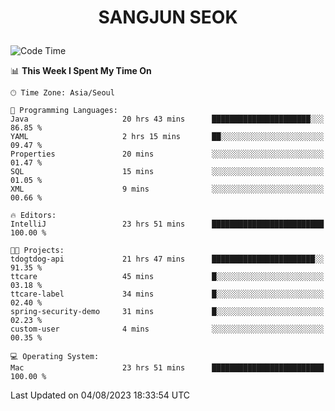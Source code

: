 <h1>
 <p align="center">
   SANGJUN SEOK
 </p>
</h1>

<!--START_SECTION:waka-->
![Code Time](http://img.shields.io/badge/Code%20Time-2%2C745%20hrs%2037%20mins-blue)

📊 **This Week I Spent My Time On** 

```text
🕑︎ Time Zone: Asia/Seoul

💬 Programming Languages: 
Java                     20 hrs 43 mins      ██████████████████████░░░   86.85 % 
YAML                     2 hrs 15 mins       ██░░░░░░░░░░░░░░░░░░░░░░░   09.47 % 
Properties               20 mins             ░░░░░░░░░░░░░░░░░░░░░░░░░   01.47 % 
SQL                      15 mins             ░░░░░░░░░░░░░░░░░░░░░░░░░   01.05 % 
XML                      9 mins              ░░░░░░░░░░░░░░░░░░░░░░░░░   00.66 % 

🔥 Editors: 
IntelliJ                 23 hrs 51 mins      █████████████████████████   100.00 % 

🐱‍💻 Projects: 
tdogtdog-api             21 hrs 47 mins      ███████████████████████░░   91.35 % 
ttcare                   45 mins             █░░░░░░░░░░░░░░░░░░░░░░░░   03.18 % 
ttcare-label             34 mins             █░░░░░░░░░░░░░░░░░░░░░░░░   02.40 % 
spring-security-demo     31 mins             █░░░░░░░░░░░░░░░░░░░░░░░░   02.23 % 
custom-user              4 mins              ░░░░░░░░░░░░░░░░░░░░░░░░░   00.35 % 

💻 Operating System: 
Mac                      23 hrs 51 mins      █████████████████████████   100.00 % 
```


 Last Updated on 04/08/2023 18:33:54 UTC
<!--END_SECTION:waka-->
